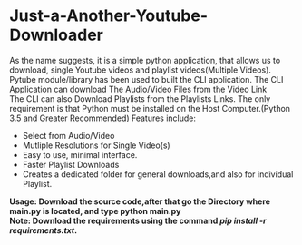 # Just-a-Another-Youtube-Downloader
As the name suggests, it is a simple python application, that allows us to download, single Youtube videos and playlist videos(Multiple Videos).
Pytube module/library has been used to built the CLI application.
The CLI Application can download The Audio/Video Files from the Video Link<br>
The CLI can also Download Playlists from the Playlists Links.
The only requirement is that Python must be installed on the Host Computer.(Python 3.5 and Greater Recommended)
Features include:
<ul>
    <li>Select from Audio/Video</li>
    <li>Mutliple Resolutions for Single Video(s)</li>
    <li>Easy to use, minimal interface.</li>
    <li>Faster Playlist Downloads</li>
    <li>Creates a dedicated folder for general downloads,and also for individual Playlist.</li>
</ul>

<b>Usage: Download the source code,after that go the Directory where main.py is located, and type python main.py</b><br/>
<b>Note: Download the requirements using the command <em>pip install -r requirements.txt</em>.</b>
